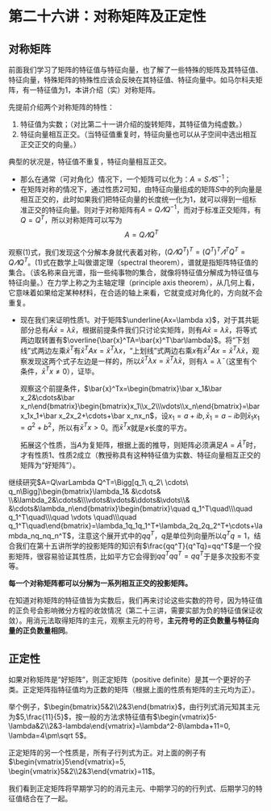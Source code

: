 
# 第二十六讲：对称矩阵及正定性

## 对称矩阵

前面我们学习了矩阵的特征值与特征向量，也了解了一些特殊的矩阵及其特征值、特征向量，特殊矩阵的特殊性应该会反映在其特征值、特征向量中。如马尔科夫矩阵，有一特征值为$1$，本讲介绍（实）对称矩阵。

先提前介绍两个对称矩阵的特性：

1. 特征值为实数；（对比第二十一讲介绍的旋转矩阵，其特征值为纯虚数。）
2. 特征向量相互正交。（当特征值重复时，特征向量也可以从子空间中选出相互正交正交的向量。）

典型的状况是，特征值不重复，特征向量相互正交。

* 那么在通常（可对角化）情况下，一个矩阵可以化为：$A=S\varLambda S^{-1}$；
* 在矩阵对称的情况下，通过性质2可知，由特征向量组成的矩阵$S$中的列向量是相互正交的，此时如果我们把特征向量的长度统一化为$1$，就可以得到一组标准正交的特征向量。则对于对称矩阵有$A=Q\varLambda Q^{-1}$，而对于标准正交矩阵，有$Q=Q^T$，所以对称矩阵可以写为$$A=Q\varLambda Q^T\tag{1}$$

观察$(1)$式，我们发现这个分解本身就代表着对称，$\left(Q\varLambda Q^T\right)^T=\left(Q^T\right)^T\varLambda^TQ^T=Q\varLambda Q^T$。$(1)$式在数学上叫做谱定理（spectral theorem），谱就是指矩阵特征值的集合。（该名称来自光谱，指一些纯事物的集合，就像将特征值分解成为特征值与特征向量。）在力学上称之为主轴定理（principle axis theorem），从几何上看，它意味着如果给定某种材料，在合适的轴上来看，它就变成对角化的，方向就不会重复。

* 现在我们来证明性质1。对于矩阵$\underline{Ax=\lambda x}$，对于其共轭部分总有$\bar A\bar x=\bar\lambda \bar x$，根据前提条件我们只讨论实矩阵，则有$A\bar x=\bar\lambda \bar x$，将等式两边取转置有$\overline{\bar{x}^TA=\bar{x}^T\bar\lambda}$。将“下划线”式两边左乘$\bar{x}^T$有$\bar{x}^TAx=\bar{x}^T\lambda x$，“上划线”式两边右乘$x$有$\bar{x}^TAx=\bar{x}^T\bar\lambda x$，观察发现这两个式子左边是一样的，所以$\bar{x}^T\lambda x=\bar{x}^T\bar\lambda x$，则有$\lambda=\bar{\lambda}$（这里有个条件，$\bar{x}^Tx\neq 0$），证毕。

    观察这个前提条件，$\bar{x}^Tx=\begin{bmatrix}\bar x_1&\bar x_2&\cdots&\bar x_n\end{bmatrix}\begin{bmatrix}x_1\\x_2\\\vdots\\x_n\end{bmatrix}=\bar x_1x_1+\bar x_2x_2+\cdots+\bar x_nx_n$，设$x_1=a+ib, \bar x_1=a-ib$则$\bar x_1x_1=a^2+b^2$，所以有$\bar{x}^Tx>0$。而$\bar{x}^Tx$就是$x$长度的平方。

    拓展这个性质，当$A$为复矩阵，根据上面的推导，则矩阵必须满足$A=\bar{A}^T$时，才有性质1、性质2成立（教授称具有这种特征值为实数、特征向量相互正交的矩阵为“好矩阵”）。

继续研究$A=Q\varLambda Q^T=\Bigg[q_1\ q_2\ \cdots\ q_n\Bigg]\begin{bmatrix}\lambda_1& &\cdots& \\&\lambda_2&\cdots&\\\vdots&\vdots&\ddots&\vdots\\& &\cdots&\lambda_n\end{bmatrix}\begin{bmatrix}\quad q_1^T\quad\\\quad q_1^T\quad\\\quad \vdots \quad\\\quad q_1^T\quad\end{bmatrix}=\lambda_1q_1q_1^T+\lambda_2q_2q_2^T+\cdots+\lambda_nq_nq_n^T$，注意这个展开式中的$qq^T$，$q$是单位列向量所以$q^Tq=1$，结合我们在第十五讲所学的投影矩阵的知识有$\frac{qq^T}{q^Tq}=qq^T$是一个投影矩阵，很容易验证其性质，比如平方它会得到$qq^Tqq^T=qq^T$于是多次投影不变等。

**每一个对称矩阵都可以分解为一系列相互正交的投影矩阵。**

在知道对称矩阵的特征值皆为实数后，我们再来讨论这些实数的符号，因为特征值的正负号会影响微分方程的收敛情况（第二十三讲，需要实部为负的特征值保证收敛）。用消元法取得矩阵的主元，观察主元的符号，**主元符号的正负数量与特征向量的正负数量相同**。

## 正定性

如果对称矩阵是“好矩阵”，则正定矩阵（positive definite）是其一个更好的子类。正定矩阵指特征值均为正数的矩阵（根据上面的性质有矩阵的主元均为正）。

举个例子，$\begin{bmatrix}5&2\\2&3\end{bmatrix}$，由行列式消元知其主元为$5,\frac{11}{5}$，按一般的方法求特征值有$\begin{vmatrix}5-\lambda&2\\2&3-lambda\end{vmatrix}=\lambda^2-8\lambda+11=0, \lambda=4\pm\sqrt 5$。

正定矩阵的另一个性质是，所有子行列式为正。对上面的例子有$\begin{vmatrix}5\end{vmatrix}=5, \begin{vmatrix}5&2\\2&3\end{vmatrix}=11$。

我们看到正定矩阵将早期学习的的消元主元、中期学习的的行列式、后期学习的特征值结合在了一起。
